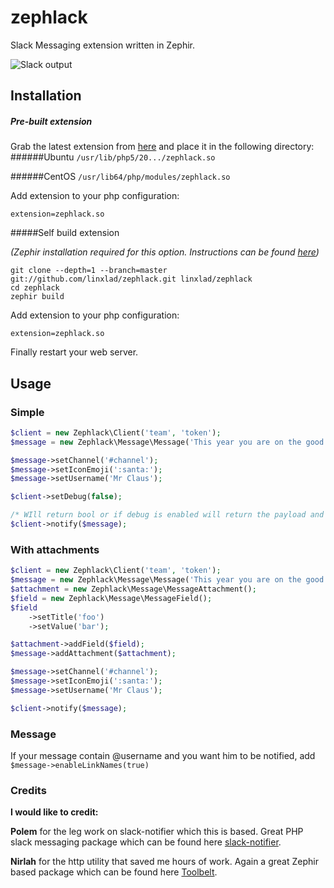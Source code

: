 zephlack
========

Slack Messaging extension written in Zephir.

![Slack output](http://i58.tinypic.com/az6q7o.png)

## Installation
##### Pre-built extension
Grab the latest extension from [here](https://sourceforge.net/projects/zephlack/files/zephlack.so) and place it in the following directory:
######Ubuntu
`/usr/lib/php5/20.../zephlack.so`

######CentOS
`/usr/lib64/php/modules/zephlack.so`

Add extension to your php configuration:
    
    extension=zephlack.so

#####Self build extension

_(Zephir installation required for this option. Instructions can be found [here](http://zephir-lang.com/install.html#installing-zephir))_

    git clone --depth=1 --branch=master git://github.com/linxlad/zephlack.git linxlad/zephlack
    cd zephlack
    zephir build

Add extension to your php configuration:
    
    extension=zephlack.so
    
Finally restart your web server.

## Usage

### Simple

```php
$client = new Zephlack\Client('team', 'token');
$message = new Zephlack\Message\Message('This year you are on the good list');

$message->setChannel('#channel');
$message->setIconEmoji(':santa:');
$message->setUsername('Mr Claus');

$client->setDebug(false);

/* WIll return bool or if debug is enabled will return the payload and response */
$client->notify($message);
```

### With attachments

```php
$client = new Zephlack\Client('team', 'token');
$message = new Zephlack\Message\Message('This year you are on the good list');
$attachment = new Zephlack\Message\MessageAttachment();
$field = new Zephlack\Message\MessageField();
$field
    ->setTitle('foo')
    ->setValue('bar');

$attachment->addField($field);
$message->addAttachment($attachment);

$message->setChannel('#channel');
$message->setIconEmoji(':santa:');
$message->setUsername('Mr Claus');

$client->notify($message);
```

### Message

If your message contain @username and you want him to be notified, add `$message->enableLinkNames(true)`

### Credits

**I would like to credit:**

**Polem** for the leg work on slack-notifier which this is based. Great PHP slack messaging package which can be found here [slack-notifier](https://github.com/polem/slack-notifier).

**Nirlah** for the http utility that saved me hours of work. Again a great Zephir based package which can be found here [Toolbelt](https://github.com/Nirlah/Toolbelt).
